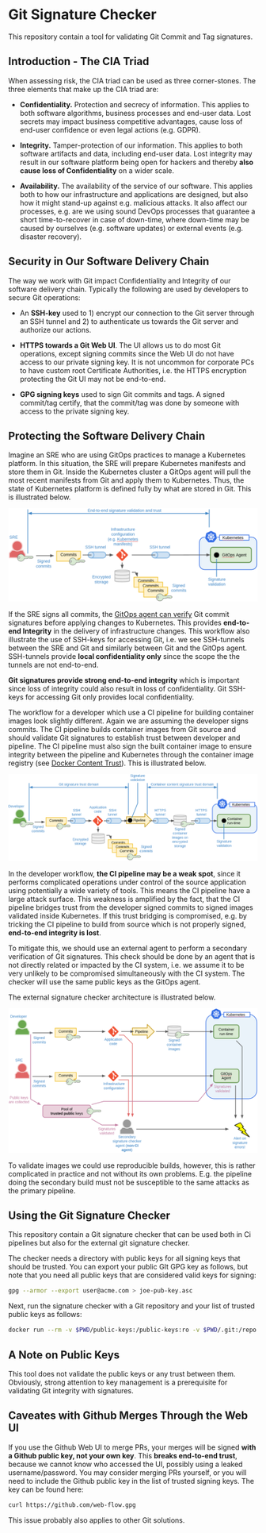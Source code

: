 # Git Signature Checker

This repository contain a tool for validating Git Commit and Tag signatures.

## Introduction - The CIA Triad

When assessing risk, the CIA triad can be used as three corner-stones. The three
elements that make up the CIA triad are:

- **Confidentiality.** Protection and secrecy of information. This applies to
    both software algorithms, business processes and end-user data. Lost secrets
    may impact business competitive advantages, cause loss of end-user
    confidence or even legal actions (e.g. GDPR).

- **Integrity.** Tamper-protection of our information. This applies to both
    software artifacts and data, including end-user data. Lost integrity may
    result in our software platform being open for hackers and thereby **also
    cause loss of Confidentiality** on a wider scale.

- **Availability.** The availability of the service of our software. This
    applies both to how our infrastructure and applications are designed, but
    also how it might stand-up against e.g. malicious attacks. It also affect
    our processes, e.g. are we using sound DevOps processes that guarantee a
    short time-to-recover in case of down-time, where down-time may be caused by
    ourselves (e.g. software updates) or external events (e.g. disaster
    recovery).

## Security in Our Software Delivery Chain

The way we work with Git impact Confidentiality and Integrity of our software
delivery chain. Typically the following are used by developers to secure Git
operations:

- An **SSH-key** used to 1) encrypt our connection to the Git server through an
    SSH tunnel and 2) to authenticate us towards the Git server and authorize
    our actions.

- **HTTPS towards a Git Web UI**. The UI allows us to do most Git operations,
    except signing commits since the Web UI do not have access to our private
    signing key. It is not uncommon for corporate PCs to have custom root
    Certificate Authorities, i.e. the HTTPS encryption protecting the Git UI may
    not be end-to-end.

- **GPG signing keys** used to sign Git commits and tags. A signed commit/tag
    certify, that the commit/tag was done by someone with access to the private
    signing key.

## Protecting the Software Delivery Chain

Imagine an SRE who are using GitOps practices to manage a Kubernetes
platform. In this situation, the SRE will prepare Kubernetes manifests and store
them in Git. Inside the Kubernetes cluster a GitOps agent will pull the most
recent manifests from Git and apply them to Kubernetes. Thus, the state of
Kubernetes platform is defined fully by what are stored in Git. This is
illustrated below.

![SRE signing commits](images/sre-signing.png)

If the SRE signs all commits, the [GitOps agent can
verify](https://docs.fluxcd.io/en/1.19.0/references/git-gpg) Git commit
signatures before applying changes to Kubernetes. This provides **end-to-end
Integrity** in the delivery of infrastructure changes. This workflow also
illustrate the use of SSH-keys for accessing Git, i.e. we see SSH-tunnels
between the SRE and Git and similarly between Git and the GitOps
agent. SSH-tunnels provide **local confidentiality only** since the scope the
the tunnels are not end-to-end.

**Git signatures provide strong end-to-end integrity** which is important since
loss of integrity could also result in loss of confidentiality. Git SSH-keys for
accessing Git only provides local confidentiality.

The workflow for a developer which use a CI pipeline for building container
images look slightly different. Again we are assuming the developer signs
commits. The CI pipeline builds container images from Git source and should
validate Git signatures to establish trust between developer and pipeline. The
CI pipeline must also sign the built container image to ensure integrity between
the pipeline and Kubernetes through the container image registry (see [Docker
Content Trust](https://docs.docker.com/engine/security/trust)). This is
illustrated below.

![Developer signing commits](images/dev-signing.png)

In the developer workflow, **the CI pipeline may be a weak spot**, since it
performs complicated operations under control of the source application using
potentially a wide variety of tools. This means the CI pipeline have a large
attack surface. This weakness is amplified by the fact, that the CI pipeline
bridges trust from the developer signed commits to signed images validated
inside Kubernetes. If this trust bridging is compromised, e.g. by tricking the
CI pipeline to build from source which is not properly signed, **end-to-end
integrity is lost**.

To mitigate this, we should use an external agent to perform a secondary
verification of Git signatures. This check should be done by an agent that is
not directly related or impacted by the CI system, i.e. we assume it to be very
unlikely to be compromised simultaneously with the CI system.  The checker will
use the same public keys as the GitOps agent.

The external signature checker architecture is illustrated below.

![Agent for checking signatures](images/ext-agent-checking.png)

To validate images we could use reproducible builds, however, this is rather
complicated in practice and not without its own problems. E.g. the pipeline
doing the secondary build must not be susceptible to the same attacks as the
primary pipeline.

## Using the Git Signature Checker

This repository contain a Git signature checker that can be used both in Ci
pipelines but also for the external git signature checker.

The checker needs a directory with public keys for all signing keys that should
be trusted. You can export your public GIt GPG key as follows, but note that you
need all public keys that are considered valid keys for signing:

```sh
gpg --armor --export user@acme.com > joe-pub-key.asc
```

Next, run the signature checker with a Git repository and your list of trusted public keys as follows:

```sh
docker run --rm -v $PWD/public-keys:/public-keys:ro -v $PWD/.git:/repo:ro michaelvl/git-signature-checker
```

## A Note on Public Keys

This tool does not validate the public keys or any trust between
them. Obviously, strong attention to key management is a prerequisite for
validating Git integrity with signatures.

## Caveates with Github Merges Through the Web UI

If you use the Github Web UI to merge PRs, your merges will be signed **with a
Github public key, not your own key**.  This **breaks end-to-end trust**,
because we cannot know who accessed the UI, possibly using a leaked
username/password.  You may consider merging PRs yourself, or you will need to
include the Github public key in the list of trusted signing keys. The key can
be found here:

```sh
curl https://github.com/web-flow.gpg
```

This issue probably also applies to other Git solutions.
